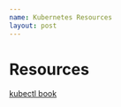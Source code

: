 ```yaml
---
name: Kubernetes Resources
layout: post
---
```

# Resources

[kubectl book](https://kubectl.docs.kubernetes.io/)


